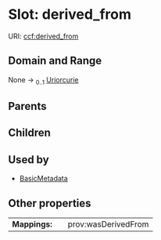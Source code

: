 
# Slot: derived_from



URI: [ccf:derived_from](http://purl.org/ccf/derived_from)


## Domain and Range

None &#8594;  <sub>0..1</sub> [Uriorcurie](types/Uriorcurie.md)

## Parents


## Children


## Used by

 * [BasicMetadata](BasicMetadata.md)

## Other properties

|  |  |  |
| --- | --- | --- |
| **Mappings:** | | prov:wasDerivedFrom |